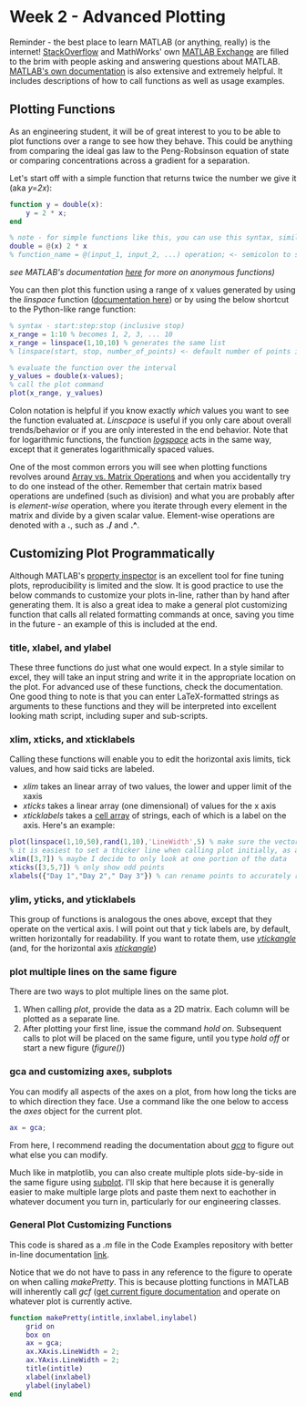 # Week 2 - Advanced Plotting
Reminder - the best place to learn MATLAB (or anything, really) is the internet! [StackOverflow](https://stackoverflow.com) and MathWorks' own [MATLAB Exchange](https://www.mathworks.com/matlabcentral/)
are filled to the brim with people asking and answering questions about MATLAB. [MATLAB's own documentation](https://www.mathworks.com/help/matlab/) is also extensive and extremely helpful.
It includes descriptions of how to call functions as well as usage examples.

## Plotting Functions
As an engineering student, it will be of great interest to you to be able to plot functions over a range to see how they behave. This could be anything
from comparing the ideal gas law to the Peng-Robsinson equation of state or comparing concentrations across a gradient for a separation.

Let's start off with a simple function that returns twice the number we give it (aka *y=2x*):
```matlab
function y = double(x):
	y = 2 * x;
end

% note - for simple functions like this, you can use this syntax, similar to a Python lambda expression
double = @(x) 2 * x
% function_name = @(input_1, input_2, ...) operation; <- semicolon to supress output of assigning this function to "function_name"
```
*see MATLAB's documentation [here](https://www.mathworks.com/help/matlab/matlab_prog/anonymous-functions.html) for more on anonymous functions)*

You can then plot this function using a range of x values generated by using the *linspace* function ([documentation here](https://www.mathworks.com/help/matlab/ref/linspace.html))
or by using the below shortcut to the Python-like range function:
```matlab
% syntax - start:step:stop (inclusive stop)
x_range = 1:10 % becomes 1, 2, 3, ... 10
x_range = linspace(1,10,10) % generates the same list
% linspace(start, stop, number_of_points) <- default number of points is 100 (a lot to us, not your computer!)

% evaluate the function over the interval
y_values = double(x-values);
% call the plot command
plot(x_range, y_values)
```
Colon notation is helpful if you know exactly *which* values you want to see the function evaluated at. *Linscpace* is useful if you only care about
overall trends/behavior or if you are only interested in the end behavior. Note that for logarithmic functions, the function *[logspace](https://www.mathworks.com/help/matlab/ref/logspace.html)*
acts in the same way, except that it generates logarithmically spaced values.

One of the most common errors you will see when plotting functions revolves around [Array vs. Matrix Operations](https://www.mathworks.com/help/matlab/matlab_prog/array-vs-matrix-operations.html) and when
you accidentally try to do one instead of the other. Remember that certain matrix based operations are undefined (such as division) and what you are
probably after is *element-wise* operation, where you iterate through every element in the matrix and divide by a given scalar value. Element-wise
operations are denoted with a **.**, such as **./** and **.^**. 

## Customizing Plot Programmatically
Although MATLAB's [property inspector](https://www.mathworks.com/help/matlab/ref/propertyinspector.html) is an excellent tool for fine tuning plots, 
reproducibility is limited and the slow. It is good practice to use the below commands to customize your plots in-line, rather than by hand after
generating them. It is also a great idea to make a general plot customizing function that calls all related formatting commands at once, saving you
time in the future - an example of this is included at the end.

### title, xlabel, and ylabel
These three functions do just what one would expect. In a style similar to excel, they will take an input string and write it in the appropriate location
on the plot. For advanced use of these functions, check the documentation. One good thing to note is that you can enter LaTeX-formatted strings
as arguments to these functions and they will be interpreted into excellent looking math script, including super and sub-scripts.

### xlim, xticks, and xticklabels
Calling these functions will enable you to edit the horizontal axis limits, tick values, and how said ticks are labeled.
- *xlim* takes an linear array of two values, the lower and upper limit of the xaxis
- *xticks* takes a linear array (one dimensional) of values for the x axis
- *xticklabels* takes a [cell array](https://www.mathworks.com/help/matlab/cell-arrays.html?s_tid=srchtitle) of strings, each of which is a label on the axis.
Here's an example:
```matlab
plot(linspace(1,10,50),rand(1,10),'LineWidth',5) % make sure the vectors are the same size
% it is easiest to set a thicker line when calling plot initially, as above
xlim([3,7]) % maybe I decide to only look at one portion of the data
xticks([3,5,7]) % only show odd points
xlabels({"Day 1","Day 2"," Day 3"}) % can rename points to accurately reflect what they are
```
### ylim, yticks, and yticklabels
This group of functions is analogous the ones above, except that they operate on the vertical axis. I will point out that y tick labels are, by default,
written horizontally for readability. If you want to rotate them, use *[ytickangle](https://www.mathworks.com/help/matlab/ref/ytickangle.html)* (and, for the horizontal axis *[xtickangle](https://www.mathworks.com/help/matlab/ref/xtickangle.html)*)

### plot multiple lines on the same figure
There are two ways to plot multiple lines on the same plot.
1. When calling *plot*, provide the data as a 2D matrix. Each column will be plotted as a separate line.
2. After plotting your first line, issue the command *hold on*. Subsequent calls to plot will be placed on the same figure, until you type *hold off* or start a new figure (*figure()*)

### gca and customizing axes, subplots
You can modify all aspects of the axes on a plot, from how long the ticks are to which direction they face. Use a command like the one below to access
the *axes* object for the current plot.
```matlab
ax = gca;
```
From here, I recommend reading the documentation about [*gca*](https://www.mathworks.com/help/matlab/ref/gca.html) to figure out what else you can
modify.

Much like in matplotlib, you can also create multiple plots side-by-side in the same figure using [subplot](https://www.mathworks.com/help/matlab/ref/subplot.html).
I'll skip that here because it is generally easier to make multiple large plots and paste them next to eachother in whatever document you turn in,
particularly for our engineering classes.

### General Plot Customizing Functions
This code is shared as a *.m* file in the Code Examples repository with better in-line documentation [link](https://github.com/JacksonBurns/MATLAB-Start-to-Finish/blob/master/Code-Examples/Week-2/makePretty.m).

Notice that we do not have to pass in any reference to the figure to operate on when calling *makePretty*. This is because plotting functions in
MATLAB will inherently call *gcf* ([get current figure documentation](https://www.mathworks.com/help/matlab/ref/gcf.html) and operate on whatever
plot is currently active.
```matlab
function makePretty(intitle,inxlabel,inylabel)
    grid on
    box on
    ax = gca;
    ax.XAxis.LineWidth = 2;
    ax.YAxis.LineWidth = 2;
    title(intitle)
    xlabel(inxlabel)
    ylabel(inylabel)
end
```
    





